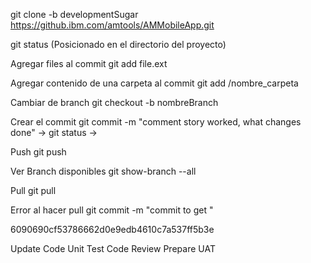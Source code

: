 git clone -b developmentSugar https://github.ibm.com/amtools/AMMobileApp.git

git status (Posicionado en el directorio del proyecto)

Agregar files al commit
git add file.ext

Agregar contenido de una carpeta al commit
git add /nombre_carpeta

Cambiar de branch
git checkout -b nombreBranch

Crear el commit
git commit -m "comment story worked, what changes done" -> git status ->

Push 
git push

Ver Branch disponibles
git show-branch --all


Pull
git pull 

Error al hacer pull
git commit -m "commit to get " 

6090690cf53786662d0e9edb4610c7a537ff5b3e


Update Code
Unit Test
Code Review
Prepare UAT
